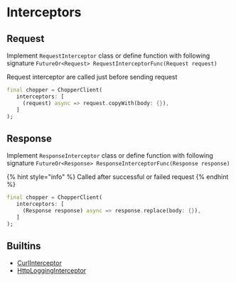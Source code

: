 # Interceptors

## **Request**

Implement `RequestInterceptor` class or define function with following signature `FutureOr<Request> RequestInterceptorFunc(Request request)`

Request interceptor are called just before sending request

```dart
final chopper = ChopperClient(
   interceptors: [
     (request) async => request.copyWith(body: {}),
   ]
);
```

## **Response**

Implement `ResponseInterceptor` class or define function with following signature `FutureOr<Response> ResponseInterceptorFunc(Response response)`

{% hint style="info" %}
Called after successful or failed request
{% endhint %}

```dart
final chopper = ChopperClient(
   interceptors: [
     (Response response) async => response.replace(body: {}),
   ]
);
```

## Builtins

* [CurlInterceptor](https://pub.dev/documentation/chopper/latest/chopper/CurlInterceptor-class.html)
* [HttpLoggingInterceptor](https://pub.dev/documentation/chopper/latest/chopper/HttpLoggingInterceptor-class.html)

